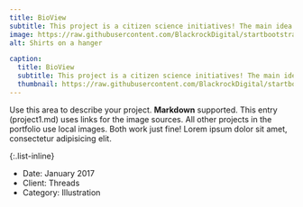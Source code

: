 ```yaml
---
title: BioView  
subtitle: This project is a citizen science initiatives! The main idea is to develop an app that will connect people with the nature and create awareness about the biodiversity that exist in the campus of the university.
image: https://raw.githubusercontent.com/BlackrockDigital/startbootstrap-agency/master/src/assets/img/portfolio/01-full.jpg
alt: Shirts on a hanger

caption:
  title: BioView
  subtitle: This project is a citizen science initiatives! The main idea is to develop an app that will connect people with the nature and create awareness about the biodiversity that exist in the campus of the university.
  thumbnail: https://raw.githubusercontent.com/BlackrockDigital/startbootstrap-agency/master/src/assets/img/portfolio/01-thumbnail.jpg
---
```

Use this area to describe your project. **Markdown** supported. This entry (project1.md) uses links for the image sources. All other projects in the portfolio use local images. Both work just fine! Lorem ipsum dolor sit amet, consectetur adipisicing elit. 

{:.list-inline}
- Date: January 2017
- Client: Threads
- Category: Illustration

